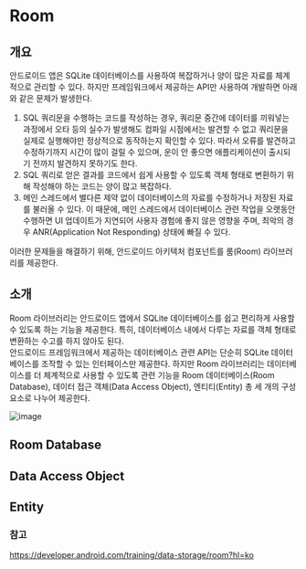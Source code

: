 # Room
## 개요
안드로이드 앱은 SQLite 데이터베이스를 사용하여 복잡하거나 양이 많은 자료를 체계적으로 관리할 수 있다. 하지만 프레임워크에서 제공하는 API만 사용하여 개발하면 아래와 같은 문제가 발생한다.

1.	SQL 쿼리문을 수행하는 코드를 작성하는 경우, 쿼리문 중간에 데이터를 끼워넣는 과정에서 오타 등의 실수가 발생해도 컴파일 시점에서는 발견할 수 없고 쿼리문을 실제로 실행해야만 정상적으로 동작하는지 확인할 수 있다. 따라서 오류를 발견하고 수정하기까지 시간이 많이 걸릴 수 있으며, 운이 안 좋으면 애플리케이션이 출시되기 전까지 발견하지 못하기도 한다.
2.	SQL 쿼리로 얻은 결과를 코드에서 쉽게 사용할 수 있도록 객체 형태로 변환하기 위해 작성해야 하는 코드는 양이 많고 복잡하다.
3.	메인 스레드에서 별다른 제약 없이 데이터베이스의 자료를 수정하거나 저장된 자료를 불러올 수 있다. 이 때문에, 메인 스레드에서 데이터베이스 관련 작업을 오랫동안 수행하면 UI 업데이트가 지연되어 사용자 경험에 좋지 않은 영향을 주며, 최악의 경우 ANR(Application Not Responding) 상태에 빠질 수 있다.   

이러한 문제들을 해결하기 위해, 안드로이드 아키텍처 컴포넌트를 룸(Room) 라이브러리를 제공한다.

## 소개
Room 라이브러리는 안드로이드 앱에서 SQLite 데이터베이스를 쉽고 편리하게 사용할 수 있도록 하는 기능을 제공한다. 특히, 데이터베이스 내에서 다루는 자료를 객체 형태로 변환하는 수고를 하지 않아도 된다.   
안드로이드 프레임워크에서 제공하는 데이터베이스 관련 API는 단순히 SQLite 데이터베이스를 조작할 수 있는 인터페이스만 제공한다. 하지만 Room 라이브러리는 데이터베이스를 더 체계적으로 사용할 수 있도록 관련 기능을 Room 데이터베이스(Room Database), 데이터 접근 객체(Data Access Object), 엔티티(Entity) 총 세 개의 구성요소로 나누어 제공한다.

![image](https://user-images.githubusercontent.com/50148363/202990416-2dbd1236-b11f-408f-abb5-060879b38355.png)

## Room Database


## Data Access Object



## Entity



### 참고
https://developer.android.com/training/data-storage/room?hl=ko   
